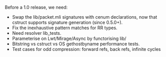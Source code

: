 Before a 1.0 release, we need:

* Swap the lib/packet.mli signatures with cenum declarations, now that
  cstruct supports signature generation (since 0.5.0+).
* Fix the inexhaustive pattern matches for RR types.
* Need resolver lib_tests.
* Parameterise on Lwt/Mirage/Async by functorising lib/
* Bitstring vs cstruct vs OS gethostbyname performance tests.
* Test cases for odd compression: forward refs, back refs, infinite cycles
